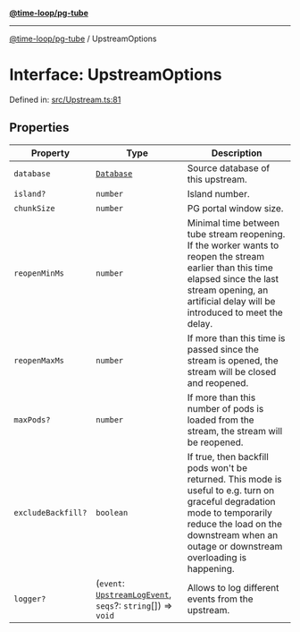 [**@time-loop/pg-tube**](../README.md)

***

[@time-loop/pg-tube](../globals.md) / UpstreamOptions

# Interface: UpstreamOptions

Defined in: [src/Upstream.ts:81](https://github.com/clickup/pg-tube/blob/master/src/Upstream.ts#L81)

## Properties

| Property | Type | Description |
| ------ | ------ | ------ |
| <a id="database"></a> `database` | [`Database`](../classes/Database.md) | Source database of this upstream. |
| <a id="island"></a> `island?` | `number` | Island number. |
| <a id="chunksize"></a> `chunkSize` | `number` | PG portal window size. |
| <a id="reopenminms"></a> `reopenMinMs` | `number` | Minimal time between tube stream reopening. If the worker wants to reopen the stream earlier than this time elapsed since the last stream opening, an artificial delay will be introduced to meet the delay. |
| <a id="reopenmaxms"></a> `reopenMaxMs` | `number` | If more than this time is passed since the stream is opened, the stream will be closed and reopened. |
| <a id="maxpods"></a> `maxPods?` | `number` | If more than this number of pods is loaded from the stream, the stream will be reopened. |
| <a id="excludebackfill"></a> `excludeBackfill?` | `boolean` | If true, then backfill pods won't be returned. This mode is useful to e.g. turn on graceful degradation mode to temporarily reduce the load on the downstream when an outage or downstream overloading is happening. |
| <a id="logger"></a> `logger?` | (`event`: [`UpstreamLogEvent`](../type-aliases/UpstreamLogEvent.md), `seqs`?: `string`[]) => `void` | Allows to log different events from the upstream. |
